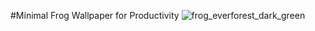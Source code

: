 #Minimal Frog Wallpaper for Productivity
![frog_everforest_dark_green](https://user-images.githubusercontent.com/79630556/198383954-41046324-38be-4ce8-bd26-feaa4cb84c04.png)
